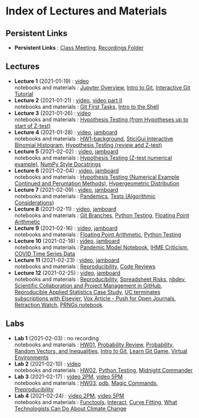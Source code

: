 # Index of Lectures and Materials

## Persistent Links

- **Persistent Links** : [Class Meeting](https://meet.google.com/obw-mykk-sny), [Recordings Folder](https://drive.google.com/drive/folders/1yrty9SUplj_8hA5OPO2kGxvelwhSK2u0?usp=sharing)


## Lectures
- **Lecture 1** (2021-01-19) : [video](https://drive.google.com/file/d/17d_muyiSVo3jBkZyTDSvddtSbMOH9UIC/view?usp=sharing)  
notebooks and materials : [Jupyter Overview](https://ucb-stat-159-s21.github.io/site/Notes/01/intro-jupyter-hub.html), [Intro to Git](https://ucb-stat-159-s21.github.io/site/Notes/01/index.html), [Interactive Git Tutorial](https://ucb-stat-159-s21.github.io/site/Notes/01/git-intro-concepts.html) 
- **Lecture 2** (2021-01-21) : [video](https://drive.google.com/file/d/1wCgzM2uk1Z8H05UQE7TSoq89rHZc-De2/view?usp=sharing), [video part II](https://drive.google.com/file/d/1AnSNpQyvkkLlbii-rHeawL6XulFM8MqZ/view?usp=sharing)  
notebooks and materials : [Git First Tasks](https://ucb-stat-159-s21.github.io/site/Notes/01/git-first-tasks.html),
[Intro to the Shell](https://ucb-stat-159-s21.github.io/site/Notes/01/intro-shell.html)
- **Lecture 3** (2021-01-26) : [video](https://drive.google.com/file/d/1-lI2zIaeBXOjPvCh2Qj-imYGxR364bWP/view?usp=sharing)  
notebooks and materials : [Hypothesis Testing (from Hypotheses up to start of Z-test)](https://ucb-stat-159-s21.github.io/site/Notes/tests.html#hypotheses)
- **Lecture 4** (2021-01-28) : [video](https://drive.google.com/file/d/1uWLVUEGo0BC5DG2OuWPw6pnECLpZWYyC/view?usp=sharing), [jamboard](https://jamboard.google.com/d/1IA1KQvn1vnqj1QfRxTn0vjiUytVjIjPDixoQD_f-_s0/edit?usp=sharing)  
notebooks and materials : [HW1-background](https://ucb-stat-159-s21.github.io/site/Hw/hw01-background.html), [SticiGui Interactive Binomial Histogram](https://www.stat.berkeley.edu/~stark/Java/Html/BinHist.htm), [Hypothesis Testing (review and Z-test)](https://ucb-stat-159-s21.github.io/site/Notes/tests.html#the-z-test)
- **Lecture 5** (2021-02-02) : [video](https://drive.google.com/file/d/11b9csghDrvewuFRkcWHawDQg7eOoy8a5/view?usp=sharing), [jamboard](https://jamboard.google.com/d/1_OaGVa4PNemrKWNukx2MHXA-Ur_MVWojzWr9YzCRRRo/edit?usp=sharing)  
notebooks and materials : [Hypothesis Testing (Z-test numerical example)](https://ucb-stat-159-s21.github.io/site/Notes/tests.html#numerical-example), [NumPy Style Docstrings](https://sphinxcontrib-napoleon.readthedocs.io/en/latest/example_numpy.html)
- **Lecture 6** (2021-02-04) : [video](https://drive.google.com/file/d/1fcNXIw76XshQROcdePgYn7lLxN6iQ4JV/view?usp=sharing), [jamboard](https://jamboard.google.com/d/1wMruc4BD59TmYnmdrASBxiEt-cMyaUWt7AaUqZ9FoYM/edit?usp=sharing)  
notebooks and materials : [Hypothesis Testing (Numerical Example Continued and Perumation Methods)](https://ucb-stat-159-s21.github.io/site/Notes/tests.html#an-exact-conditional-test-based-on-invariance-permutation-methods), [Hypergeometric Distribution](http://prob140.org/textbook/content/Chapter_06/04_The_Hypergeometric_Revisited.html)
- **Lecture 7** (2021-02-09) : [video](https://drive.google.com/file/d/19w01FBqOcP9PQv0ne4BWfPWiuHDXeQ9H/view?usp=sharing), [jamboard](https://jamboard.google.com/d/1r7KaAXxO4Oe322oCsC2vqldhzv2nM6Tv3UA7Edspv1k/edit?usp=sharing)   
notebooks and materials : [Pandemics](https://ucb-stat-159-s21.github.io/site/Notes/pandemic.html), [Tests (Algorithmic Considerations)](https://ucb-stat-159-s21.github.io/site/Notes/tests.html#algorithmic-considerations)
- **Lecture 8** (2021-02-11) : [video](https://drive.google.com/file/d/1m8eIQuwe9vEU9M4KVlQNfawNeERqOw27/view?usp=sharing), [jamboard](https://jamboard.google.com/d/1WtIndppxzUFdGG63uhM0wm9-OUZdhhykkQxqqG2eB9g/edit?usp=sharing)    
notebooks and materials : [Git Branches](https://git-scm.com/book/en/v2/Git-Branching-Branches-in-a-Nutshell), [Python Testing](http://carpentries-incubator.github.io/python-testing/), [Floating Point Arithmetic](https://docs.oracle.com/cd/E19957-01/806-3568/ncg_goldberg.html#674)
- **Lecture 9** (2021-02-16) : [video](https://drive.google.com/file/d/1ImcOtXxcZW8qjx0turOyn9duhKs1z1xz/view?usp=sharing), [jamboard](https://jamboard.google.com/d/1l1LEBy8t1jAz2COwQl9B-5QIcgiQMwnKiL1nPuH_CfQ/viewer)    
notebooks and materials : [Floating Point Arithmetic](https://ucb-stat-159-s21.github.io/site/Notes/TestingSoftware/numerical-issues.html),  [Python Testing](https://ucb-stat-159-s21.github.io/site/Notes/TestingSoftware/testing-tutorial.html)
- **Lecture 10** (2021-02-18) : [video](https://drive.google.com/file/d/1mYPQOcSssMbaBNL-B9RVPLYVJLBVZvqR/view?usp=sharing), [jamboard](https://jamboard.google.com/d/1IkD5Kyxm8Gy2CvcRXd4zExm0pifCF7XTTVeD-fo0wgg/edit?usp=sharing)   
notebooks and materials : [Pandemic Model Notebook](https://ucb-stat-159-s21.github.io/site/Notes/pandemic.html), [IHME Criticism](https://arxiv.org/abs/2004.04734), [COVID Time Series Data](https://github.com/CSSEGISandData/COVID-19/tree/master/csse_covid_19_data/csse_covid_19_time_series)
- **Lecture 11** (2021-02-23) : [video](https://drive.google.com/file/d/12SzayNWvAXwCyzMrK2MYK9u0TvqVMz94/view?usp=sharing), [jamboard](https://jamboard.google.com/d/1OYSi0PckRSm0MFpRRD4o33X17OtKdM049AX7z75twU8/edit?usp=sharing)   
notebooks and materials : [Reproducibility](https://www.stat.berkeley.edu/~stark/Seminars/repro.slides.pdf), [Code Reviews](http://fperez.org/py4science/code_reviews.html) 
- **Lecture 12** (2021-02-25) : [video](https://drive.google.com/file/d/19-v_tmqUTq05EIo3Q81zeo5aE8n1Q60S/view?usp=sharing), [jamboard](https://jamboard.google.com/d/1MYhuAv0WRzPDtockm3WJItBLxG1TzplN9r35C64X_zQ/edit?usp=sharing)   
notebooks and materials : [Reproducibility](https://www.stat.berkeley.edu/~stark/Seminars/repro.slides.pdf), [Spreadsheet Risks](http://eusprig.org/horror-stories.htm), [nbdev](https://www.fast.ai/2019/12/02/nbdev/), [Scientific Collaboration and Project Management in GitHub](https://rabernat.medium.com/scientific-collaboration-and-project-management-in-github-d74f2255ae5f), [Reproducible Applied Statistics Case Study](http://www.practicereproducibleresearch.org/case-studies/millmanOttoboniStark.html), [UC terminates subscriptions with Elsevier](https://news.lib.berkeley.edu/elsevier-outcome), [Vox Article - Push for Open Journals](https://www.vox.com/2016/3/4/11160540/timothy-gowers-discrete-analysis), [Retraction Watch](https://retractionwatch.com/), [PRNGs notebook](https://ucb-stat-159-s21.github.io/site/Notes/pseudo-random.html)

## Labs
- **Lab 1** (2021-02-03) : no recording   
notebooks and materials : [HW01](https://ucb-stat-159-s21.github.io/site/Hw/hw01-background.html),
[Probability Review](https://ucb-stat-159-s21.github.io/site/Notes/setsCombinatorics.html), [Probability, Random Vectors, and Inequalities](https://ucb-stat-159-s21.github.io/site/Notes/probVectors.html), [Intro to Git](https://github.com/berkeley-scf/tutorial-git-basics/blob/master/git-intro.md), [Learn Git Game](https://learngitbranching.js.org/), [Virtual Environments](https://docs.python.org/3/library/venv.html)
- **Lab 2** (2021-02-10) : [video](https://drive.google.com/file/d/1gIu3OhxD2IqqH77aJZNbj6RT7iMrcd_l/view?usp=sharing)   
notebooks and materials : [HW02](https://ucb-stat-159-s21.github.io/site/Hw/hw02-election-fraud.html), [Python Testing](http://carpentries-incubator.github.io/python-testing/), [Midnight Commander](https://midnight-commander.org/wiki/doc/common/actions)
- **Lab 3** (2021-02-17) : [video 2PM](https://drive.google.com/file/d/1u-9Ii0h8FGToeobrb7jYBNxJvwDr7iDr/view?usp=sharing), [video 5PM](https://drive.google.com/file/d/1S10LugTVQ76zC7-LnT_favZFY9etRJy_/view?usp=sharing)    
notebooks and materials : [HW03](https://ucb-stat-159-s21.github.io/site/Hw/hw03-testing.html), [pdb](https://docs.python.org/3/library/pdb.html#debugger-commands), [Magic Commands](https://ipython.readthedocs.io/en/stable/interactive/magics.html), [Preproducibility](https://www.nature.com/articles/d41586-018-05256-0)
- **Lab 4** (2021-02-24) : [video 2PM](https://drive.google.com/file/d/1mI0aOsDN-COSb4wfBVlRnmNPIjwAuCCl/view?usp=sharing), [video 5PM](https://drive.google.com/file/d/1HlJsAfwpwhuzqbaXpWvS__oJH10GVub2/view?usp=sharing)   
notebooks and materials : [Functools](https://docs.python.org/3/library/functools.html), [Interact](https://ipywidgets.readthedocs.io/en/latest/examples/Using%20Interact.html), [Curve Fitting](https://docs.scipy.org/doc/scipy/reference/generated/scipy.optimize.curve_fit.html), [What Technologists Can Do About Climate Change](http://worrydream.com/ClimateChange/#tools)
